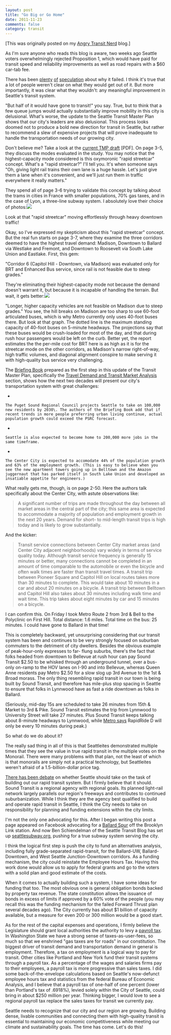 ```yaml
---
layout: post
title: "Go Big or Go Home"
date: 2011-11-23
comments: false
category: transit
---
```

[This was originally posted on my [Angry Transit Nerd](http://angrytransitnerd.com) blog.]

As I'm sure anyone who reads this blog is aware, two weeks ago Seattle voters overwhelmingly rejected Proposition 1, which would have paid for transit speed and reliability improvements as well as road repairs with a $60 car-tab fee.

  


There has been [plenty][0] [of][1] [speculation][2] about why it failed. I think it's true that a lot of people weren't clear on what they would get out of it. But more importantly, it was clear what they wouldn't: any meaningful improvement in Seattle's transit system.

  


"But half of it would have gone to transit!" you say. True, but to think that a few queue jumps would actually substantially improve mobility in this city is delusional. What's worse, the update to the Seattle Transit Master Plan shows that our city's leaders are also delusional. This process looks doomed not to produce a bold new direction for transit in Seattle, but rather to recommend a slew of expensive projects that will prove inadequate to handle the transportation needs of our growing city.

  


Don't believe me? Take a look at the [current TMP draft][3] \[PDF\]. On page 3-5, they discuss the modes evaluated in the study. You may notice that the highest-capacity mode considered is this oxymoronic "rapid streetcar" concept. What's a "rapid streetcar?" I'll tell you. It's when someone says "Oh, giving light rail trains their own lane is a huge hassle. Let's just give them a lane when it's convenient, and we'll just run them in traffic everywhere it really matters."

They spend all of page 3-6 trying to validate this concept by talking about the trams in cities in France with smaller populations, 70% gas taxes, and in the case of Lyon, a three-line subway system. I absolutely love their choice of photos:![](https://lh5.googleusercontent.com/hCoun0ZVctmo7osTG0qXTSPPYkX1XfQyLnWlIx9wjcEDJpqLFOaV6dj56o3pYMo3fhdHDaPVJpXab57ozsX70u7UwwioYWhnQ9_DwI54ngAiM6PvVI0)
  


Look at that "rapid streetcar" moving effortlessly through heavy downtown traffic!
  


Okay, so I've expressed my skepticism about this "rapid streetcar" concept. But the real fun starts on page 3-7, where they examine the three corridors deemed to have the highest travel demand: Madison, Downtown to Ballard via Westlake and Fremont, and Downtown to Roosevelt via South Lake Union and Eastlake. First, this gem:
  


"Corridor 6 (Capitol Hill - Downtown, via Madison) was evaluated only for BRT and Enhanced Bus service, since rail is not feasible due to steep grades."
  


They're eliminating their highest-capacity mode not because the demand doesn't warrant it, but because it is incapable of handling the terrain. But wait, it gets better:![](https://lh4.googleusercontent.com/_nOY8emXZGfLy5XNxWvoATTwAwnp0Wg0COw--N6IFEIbP7AKEcWH653B1fl1BjP1AJQYAiSFzDLh1ufFS1iXtPqcHRVWanqc5qA8lMIq-o-cYF8v240)

"Longer, higher capacity vehicles are not feasible on Madison due to steep grades." You see, the hill breaks on Madison are too sharp to use 60-foot articulated buses, which is why Metro currently only uses 40-foot buses there. But look at that graph. The dotted line is the maximum standing capacity of 40-foot buses on 5-minute headways. The projections say that these buses would be crush-loaded for most of the day, and that during rush hour passengers would be left on the curb. Better yet, the report estimates the the per-mile cost for BRT here is as high as it is for the streetcar mode on the other corridors, as Madison's narrow right-of-way, high traffic volumes, and diagonal alignment conspire to make serving it with high-quality bus service very challenging.

  


The [Briefing Book][4] prepared as the first step in this update of the Transit Master Plan, specifically the [Travel Demand and Transit Market Analysis][5] section, shows how the next two decades will present our city's transportation system with great challenges: 

    
*   
    
    The Puget Sound Regional Council projects Seattle to take on 100,000 new residents by 2030\. The authors of the Briefing Book add that if recent trends in more people preferring urban living continue, actual population growth could exceed the PSRC forecast.
    
*   
    
    Seattle is also expected to become home to 200,000 more jobs in the same timeframe.
    
*   
    
    The Center City is expected to accomodate 44% of the population growth and 63% of the employment growth. (This is easy to believe when you see the new apartment towers going up in Belltown and the Amazon juggernaut that has parked itself in South Lake Union and developed an insatiable appetite for engineers.)
    
    



What really gets me, though, is on page 2-50\. Here the authors talk specifically about the Center City, with astute observations like:

> 
> 
> A significant number of trips are made throughout the day between all market areas in the central part of the city; this same area is expected to accommodate a majority of population and employment growth in the next 20 years. Demand for short- to mid-length transit trips is high today and is likely to grow substantially.
> 



And the kicker:

> 
> 
> Transit service connections between Center City market areas (and Center City adjacent neighborhoods) vary widely in terms of service quality today. Although transit service frequency is generally 15 minutes or better, many connections cannot be completed in an amount of time comparable to the automobile or even the bicycle and often walk times are faster than transit travel times. A transit trip between Pioneer Square and Capitol Hill on local routes takes more than 30 minutes to complete. This would take about 10 minutes in a car and about 20 minutes on a bicycle. A transit trip between Belltown and Capitol Hill also takes about 30 minutes including walk time and wait time. This trip takes about eight minutes by car and 15 minutes on a bicycle.
> 



I can confirm this. On Friday I took Metro Route 2 from 3rd & Bell to the Polyclinic on First Hill. Total distance: 1.6 miles. Total time on the bus: 25 minutes. I could have gone to Ballard in that time!

  


This is completely backward, yet unsurprising considering that our transit system has been and continues to be very strongly focused on suburban commuters to the detriment of city dwellers. Besides the obvious example of peak-hour-only expresses to far- flung suburbs, there's the fact that folks headed from downtown to Bellevue at rush hour can pay Sound Transit $2.50 to be whisked through an underground tunnel, over a bus-only on-ramp to the HOV lanes on I-90 and into Bellevue, whereas Queen Anne residents pay Metro $2.50 for a slow slog up 3rd Avenue to the 1st & Broad morass. The only thing resembling rapid transit in our town is being built by Sound Transit, and therefore has mile-plus stop spacing in Seattle to ensure that folks in Lynnwood have as fast a ride downtown as folks in Ballard.

(Seriously, mid-day 15s are scheduled to take 26 minutes from 15th & Market to 3rd & Pike. Sound Transit estimates the trip from Lynnwood to University Street will take 27 minutes. Plus Sound Transit keeps talking about 8-minute headways to Lynnwood, while [Metro says][6] RapidRide D will only be every 10 minutes during peak.)

  


So what do we do about it?
  


The really sad thing in all of this is that Seattleites demonstrated multiple times that they see the value in true rapid transit in the multiple votes on the Monorail. There were many problems with that plan, not the least of which is that monorails are simply not a practical technology, but Seattleites weren't afraid of a 1.5-billion-dollar price tag.

  


[There has been debate][7] on whether Seattle should take on the task of building out our rapid transit system. But I firmly believe that it should. Sound Transit is a regional agency with regional goals. Its planned light-rail network largely parallels our region's freeways and contributes to continued suburbanization. While I think they are the agency best qualified to build and operate rapid transit in Seattle, I think the City needs to take on responsibility for planning and funding extensions within the city limits.



I'm not the only one advocating for this. After I began writing this post a page appeared on Facebook advocating for a [Ballard Spur][8] off the Brooklyn Link station. And now Ben Schiendelman of the Seattle Transit Blog has set up [seattlesubway.org][9], pushing for a true subway system serving the city.



I think the logical first step is push the city to fund an alternatives analysis, including fully grade-separated rapid-transit, for the Ballard-UW, Ballard-Downtown, and West Seattle Junction-Downtown corridors. As a funding mechanism, the city could reinstate the Employee Hours Tax. Having this work done would allow us to apply for federal grants and go to the voters with a solid plan and good estimate of the costs.
  


When it comes to actually building such a system, I have some ideas for funding that too. The most obvious one is general obligation bonds backed by property tax revenue. The state constitution allows the issuance of bonds in excess of limits if approved by a 60% vote of the people (you may recall this was the funding mechanism for the failed Forward Thrust plan several decades ago). The City currently has about $1 billion of capacity available, but a measure for even 200 or 300 million would be a good start.
  


As for the rest of the capital expenses and operations, I firmly believe the Legislature should grant local authorities the authority to levy a [payroll tax][10]. In Washington State we have a strong sense of taxes-as-user-fees, so much so that we enshrined "gas taxes are for roads" in our constitution. The biggest driver of transit demand and transportation demand in general is employment. Therefore, a tax on employment is a logical way to pay for transit. Other cities like Portland and New York fund their transit systems through a payroll tax. As a percentage of the wages and salaries firms pay to their employees, a payroll tax is more progressive than sales taxes. I did some back-of-the-envelope calculations based on Seattle's now-defunct employee hours tax and statistics from the federal Bureau of Economic Analysis, and I believe that a payroll tax of one-half of one percent (lower than Portland's tax of .6918%), levied solely within the City of Seattle, could bring in about $250 million per year. Thinking bigger, I would love to see a regional payroll tax replace the sales taxes for transit we currently pay.
  


Seattle needs to recognize that our city and our region are growing. Building dense, livable communities and connecting them with high-quality transit is essential to maintaining our economic competitiveness while meeting our climate and sustainability goals. The time has come. Let's do this!




[0]: http://seattletransitblog.com/2011/11/09/prop-1-loses-%20%20badly/
[1]: http://seattletransitblog.com/2011/11/09/proposition-1-%20%20fails-got-the-message/
[2]: http://seattletransitblog.com/2011/11/09/focused-vs-%20%20diffuse/
[3]: http://www.seattle.gov/transportation/docs/tmp/TMP%20Ch3%20Corridors.pdf
[4]: http://www.seattle.gov/transportation/tmp_bbook.htm
[5]: http://www.seattle.gov/transportation/docs/tmp/briefingbook%20%20/SEATTLE%20TMP%202%20Market%20Analysis.pdf
[6]: http://metro.kingcounty.gov/have-a-say/get-in-the-know/projects/route-information.html
[7]: http://publicola.com/2011/04/12/should-seattle-go-it-alone-on-light-rail/
[8]: https://www.facebook.com/pages/Ballard-Spur-Light-Rail/235429863184758
[9]: http://seattlesubway.org
[10]: http://seattletransitblog.com/2011/11/22/you-want-a-revolution-how-about-a-payroll-tax-for-transit/
